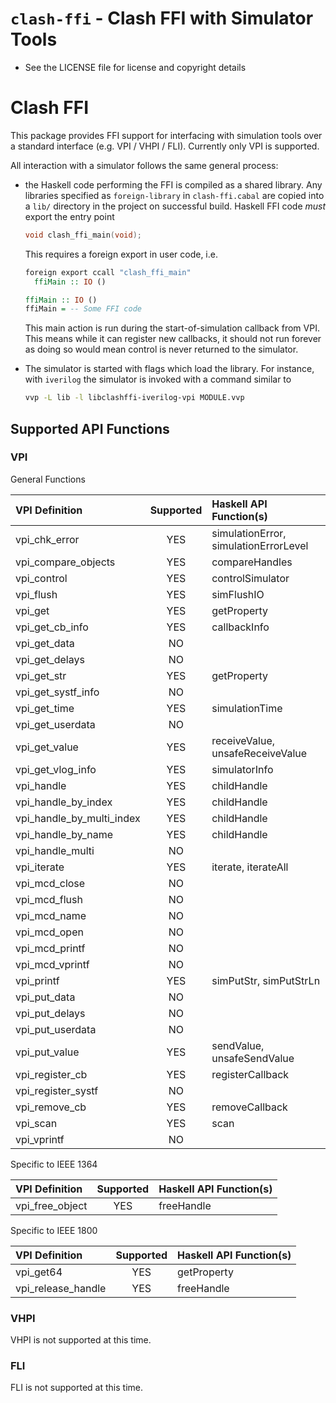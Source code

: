 # `clash-ffi` - Clash FFI with Simulator Tools

  * See the LICENSE file for license and copyright details

# Clash FFI

This package provides FFI support for interfacing with simulation tools over
a standard interface (e.g. VPI / VHPI / FLI). Currently only VPI is supported.

All interaction with a simulator follows the same general process:

  * the Haskell code performing the FFI is compiled as a shared library. Any
    libraries specified as `foreign-library` in `clash-ffi.cabal` are copied
    into a `lib/` directory in the project on successful build. Haskell FFI
    code *must* export the entry point

    ```c
    void clash_ffi_main(void);
    ```

    This requires a foreign export in user code, i.e.

    ```haskell
    foreign export ccall "clash_ffi_main"
      ffiMain :: IO ()

    ffiMain :: IO ()
    ffiMain = -- Some FFI code
    ```

    This main action is run during the start-of-simulation callback from VPI.
    This means while it can register new callbacks, it should not run forever
    as doing so would mean control is never returned to the simulator.

  * The simulator is started with flags which load the library. For instance,
    with `iverilog` the simulator is invoked with a command similar to

    ```bash
    vvp -L lib -l libclashffi-iverilog-vpi MODULE.vvp
    ```

## Supported API Functions

### VPI

General Functions

| VPI Definition            | Supported | Haskell API Function(s)               |
| :---                      | :---:     | :---                                  |
| vpi_chk_error             | YES       | simulationError, simulationErrorLevel |
| vpi_compare_objects       | YES       | compareHandles                        |
| vpi_control               | YES       | controlSimulator                      |
| vpi_flush                 | YES       | simFlushIO                            |
| vpi_get                   | YES       | getProperty                           |
| vpi_get_cb_info           | YES       | callbackInfo                          |
| vpi_get_data              | NO        |                                       |
| vpi_get_delays            | NO        |                                       |
| vpi_get_str               | YES       | getProperty                           |
| vpi_get_systf_info        | NO        |                                       |
| vpi_get_time              | YES       | simulationTime                        |
| vpi_get_userdata          | NO        |                                       |
| vpi_get_value             | YES       | receiveValue, unsafeReceiveValue      |
| vpi_get_vlog_info         | YES       | simulatorInfo                         |
| vpi_handle                | YES       | childHandle                           |
| vpi_handle_by_index       | YES       | childHandle                           |
| vpi_handle_by_multi_index | YES       | childHandle                           |
| vpi_handle_by_name        | YES       | childHandle                           |
| vpi_handle_multi          | NO        |                                       |
| vpi_iterate               | YES       | iterate, iterateAll                   |
| vpi_mcd_close             | NO        |                                       |
| vpi_mcd_flush             | NO        |                                       |
| vpi_mcd_name              | NO        |                                       |
| vpi_mcd_open              | NO        |                                       |
| vpi_mcd_printf            | NO        |                                       |
| vpi_mcd_vprintf           | NO        |                                       |
| vpi_printf                | YES       | simPutStr, simPutStrLn                | 
| vpi_put_data              | NO        |                                       |
| vpi_put_delays            | NO        |                                       |
| vpi_put_userdata          | NO        |                                       |
| vpi_put_value             | YES       | sendValue, unsafeSendValue            |
| vpi_register_cb           | YES       | registerCallback                      |
| vpi_register_systf        | NO        |                                       |
| vpi_remove_cb             | YES       | removeCallback                        |
| vpi_scan                  | YES       | scan                                  |
| vpi_vprintf               | NO        |                                       |

Specific to IEEE 1364

| VPI Definition            | Supported | Haskell API Function(s)               |
| :---                      | :---:     | :---                                  |
| vpi_free_object           | YES       | freeHandle                            |

Specific to IEEE 1800

| VPI Definition            | Supported | Haskell API Function(s)               |
| :---                      | :---:     | :---                                  |
| vpi_get64                 | YES       | getProperty                           |
| vpi_release_handle        | YES       | freeHandle                            |

### VHPI

VHPI is not supported at this time.

### FLI

FLI is not supported at this time.

